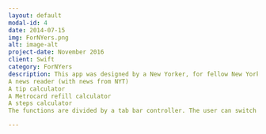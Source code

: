 ```yaml
---
layout: default
modal-id: 4
date: 2014-07-15
img: ForNYers.png
alt: image-alt
project-date: November 2016
client: Swift
category: ForNYers
description: This app was designed by a New Yorker, for fellow New Yorkers. It's main functions are
A news reader (with news from NYT)
A tip calculator
A Metrocard refill calculator
A steps calculator
The functions are divided by a tab bar controller. The user can switch between each function using the tab bar controller.

---
```

